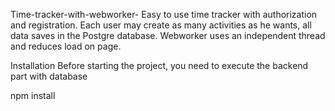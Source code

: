 Time-tracker-with-webworker-
Easy to use time tracker with authorization and registration. Each user may create as many activities as he wants, all data saves in the Postgre database. Webworker uses an independent thread and reduces load on page.

Installation
Before starting the project, you need to execute the backend part with database

npm install
